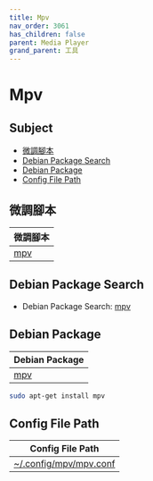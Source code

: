 ```yaml
---
title: Mpv
nav_order: 3061
has_children: false
parent: Media Player
grand_parent: 工具
---
```



# Mpv


## Subject

* [微調腳本](#微調腳本)
* [Debian Package Search](#debian-package-search)
* [Debian Package](#debian-package)
* [Config File Path](#config-file-path)


## 微調腳本

| 微調腳本 |
| --- |
| [mpv](https://github.com/samwhelp/lingmo-adjustment/tree/main/prototype/main/tool-config/part/mpv) |


## Debian Package Search

* Debian Package Search: [mpv](https://packages.debian.org/search?searchon=names&keywords=mpv)


## Debian Package

| Debian Package |
| --- |
| [mpv](https://packages.debian.org/stable/mpv) |

``` sh
sudo apt-get install mpv
```


## Config File Path

| Config File Path |
| --- |
| [~/.config/mpv/mpv.conf](https://github.com/samwhelp/debian-adjustment/blob/main/prototype/tool/mpv/asset/overlay/etc/skel/.config/mpv/mpv.conf) |
